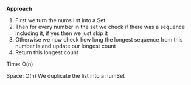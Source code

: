 **Approach**



1. First we turn the nums list into a Set
2. Then for every number in the set we check if there was a sequence including it, if yes then we just skip it
3. Otherwise we now check how long the longest sequence from this number is and update our longest count
4. Return this longest count



Time: O(n)



Space: O(n) We duplicate the list into a numSet
